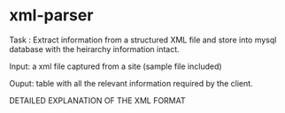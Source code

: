 # xml-parser
Task : Extract information from a structured XML file and store into mysql database with the heirarchy information intact.

Input: a xml file captured from a site (sample file included)

Ouput: table with all the relevant information required by the client.

DETAILED EXPLANATION OF THE XML FORMAT

<template>
  |
  |----<sections>
  		|
  		|----<section>
  			  |
  			  |----<menu1>
  			  		|
  			  		|----<m1_item>
  			  		|		|
  			  		|		|----<label>
  			  		|		|----<macro>
  			  		|		|----<menu2>
  			  		|		     |
  			  		|		     |----<m2_item>
  			  		|		     	   |
  			  		|		     	   |----<label>
  			  		|		     	   |----<text>
  			  		|
  			  		|----<m1_item>
  			  			  |
  			  			  |-----<...

* Each XML file is a template in the application.
* The <template> tag in the XML has an attribute, title:"name_of_the_template".
* The processing starts under template tag >> sections tag >> section tag
* The <section> has an attribute, key:"component", where the component determines its immediate parent.
	Example: The templates under subjective has key:"subjective"
			 The templates under objective has key:"exam-name" where each template is associated with exam-name template (many-one relation).
* The hierarchy in the menus is represented as <menu1> -- level 1, <menu2> -- level 2, and so on.
* There are two functionalities incorporated in the templates,
	* Selection of the menu-item depending on the type of selection
	* Generation of strings corresponding to the selection in grammatically (close to) correct syntax.
* Each <menu1>, <menu2> etc has only one attribute, seltype:"stype" where stype can be 
	* 'multiple'			--this selectiontype enables selection of multiple menu-items
	* 'single'				--this selectiontype enables selection of only one menu-item.
* Each <m1_item>, <m2_item> etc has an attribute, childtype:"ctype" where ctype can be
	* 'menu2' or 'menu3'	--this childtype indicates the existence of submenu according to the hierarchy( menu1 << menu2 << menu3)
	* 'none'				--this childtype indicates checkbox input.
	* 'yn' 					--this childtype indicates Yes/No input(buttons).
	* 'picker'				--this childtype indicates presence of <picker> in that item
* The <picker> has an attribute, pickertype="ptype" where ptype can be
	* 'alpha'				--this pickertype accepts short text containing alphanumeric or symbols,
	* 'number'				--this pickertype accepts only number input(keypad),
	* 'date'				--this pickertype accepts only calender input(calender picker).
* The value under <label> in each menu-item is the text displayed in the UI menu.
* The value under <macro> and <text> is the string used in sentence creation upon completion of selection.
* If the <text> is missing under a menu-item, then by default the value from <label> is used for sentence generation
* Few symbols used under <text> and <macro>,
	* {cr}					--carriage return, during generation of string.
	* {xxx}					--placeholder for the corresponding text generated lower down the hierarchy of the menu.




# Usage: ruby parseXML.rb sample.xml
